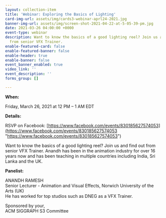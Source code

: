 ```yaml
---
layout: collection-item
title: 'Webinar: Exploring the Basics of Lighting'
card-img-url: assets/img/cards3-webinar-aprl24-2021.jpg
banner-img-url: assets/img/screen-shot-2021-04-22-at-5-05-39-pm.jpg
date: 2021-03-26 04:00:00 +0000
event-type: webinar
description: Want to know the basics of a good lighting reel? Join us and find out
  from senior VFX Trainer.
enable-featured-card: false
enable-featured-banner: false
enable-header: true
enable-banner: false
event_banner_enabled: true
video_link: ''
event_description: ''
forms_group: []

---
```

**When:**

Friday, March 26, 2021 at 12 PM – 1 AM EDT

**Details:**

RSVP on Facebook: [https://www.facebook.com/events/830185627574053](https://www.facebook.com/events/830185627574053 "https://www.facebook.com/events/830185627574053")

Want to know the basics of a good lighting reel? Join us and find out from senior VFX Trainer. Anandh has been in the animation industry for over 16 years now and has been teaching in multiple countries including India, Sri Lanka and the UK.

**Panelist:**

ANANDH RAMESH  
Senior Lecturer - Animation and Visual Effects, Norwich University of the Arts (UK)  
He has worked for top studios such as DNEG as a VFX Trainer.

Sponsored by your,  
ACM SIGGRAPH S3 Committee